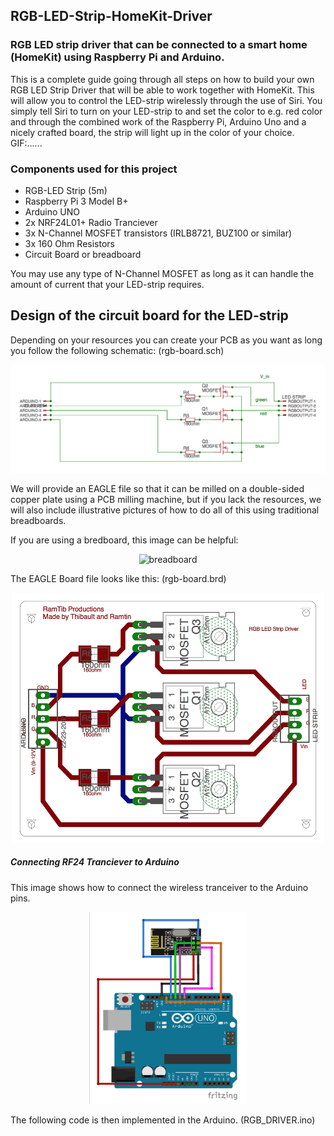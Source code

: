 ## RGB-LED-Strip-HomeKit-Driver
### RGB LED strip driver that can be connected to a smart home (HomeKit) using Raspberry Pi and Arduino. 

This is a complete guide going through all steps on how to build your own RGB LED Strip Driver that will be able to work together with HomeKit. This will allow you to control the LED-strip wirelessly through the use of Siri. You simply tell Siri to turn on your LED-strip to and set the color to e.g. red color and through the combined work of the Raspberry Pi, Arduino Uno and a nicely crafted board, the strip will light up in the color of your choice. GIF:......

### Components used for this project
- RGB-LED Strip (5m)
- Raspberry Pi 3 Model B+
- Arduino UNO
- 2x NRF24L01+ Radio Tranciever
- 3x N-Channel MOSFET transistors (IRLB8721, BUZ100 or similar)
- 3x 160 Ohm Resistors
- Circuit Board or breadboard

You may use any type of N-Channel MOSFET as long as it can handle the amount of current that your LED-strip requires.

## Design of the circuit board for the LED-strip
Depending on your resources you can create your PCB as you want as long you follow the following schematic: (rgb-board.sch)
<p align="center">
  <img src=https://raw.githubusercontent.com/GitTibbe/LED-Strip-HomeKit-Driver/master/Schematic.png alt="schematic" >
</p>

We will provide an EAGLE file so that it can be milled on a double-sided copper plate using a PCB milling machine, but if you lack the resources, we will also include illustrative pictures of how to do all of this using traditional breadboards.

If you are using a bredboard, this image can be helpful:
<p align="center">
  <img src=https://cdn-learn.adafruit.com/assets/assets/000/002/693/original/led_strips_ledstripbjt.gif?1448059603 alt="breadboard" >
</p>

The EAGLE Board file looks like this: (rgb-board.brd)

<p align="center">
  <img src=https://raw.githubusercontent.com/GitTibbe/LED-Strip-HomeKit-Driver/master/PCB.png alt="PCB" width=500 height=400>
</p>

##### Connecting RF24 Tranciever to Arduino

This image shows how to connect the wireless tranceiver to the Arduino pins.
<p align="center">
  <img src=https://raw.githubusercontent.com/GitTibbe/LED-Strip-HomeKit-Driver/master/RF24-Arduino.png alt="PCB" width=50% height=50%>
</p>

The following code is then implemented in the Arduino. (RGB_DRIVER.ino)





